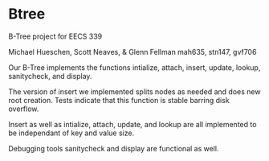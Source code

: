 Btree
=====

B-Tree project for EECS 339

Michael Hueschen, Scott Neaves, & Glenn Fellman
mah635, stn147, gvf706

  Our B-Tree implements the functions intialize, attach, insert, update, lookup, sanitycheck, and display.
  
  The version of insert we implemented splits nodes as needed and does new root creation.
  Tests indicate that this function is stable barring disk overflow. 
  
  Insert as well as intialize, attach, update, and lookup are all implemented to be independant of key and value size.
  
  Debugging tools sanitycheck and display are functional as well. 